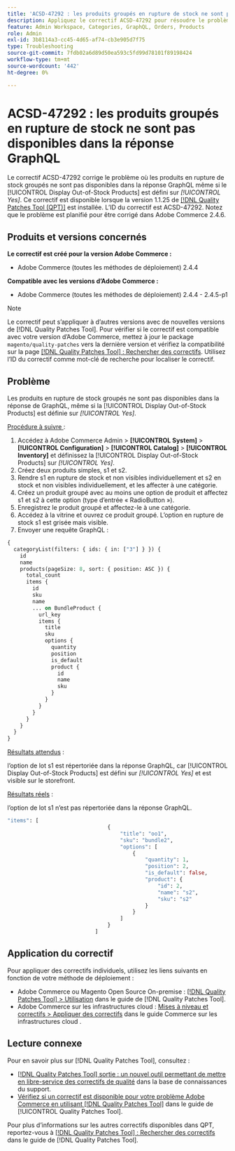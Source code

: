 ```yaml
---
title: 'ACSD-47292 : les produits groupés en rupture de stock ne sont pas disponibles dans la réponse GraphQL'
description: Appliquez le correctif ACSD-47292 pour résoudre le problème d’Adobe Commerce en raison duquel les produits en rupture de stock ne sont pas disponibles dans la réponse de GraphQL, même si l’option « Afficher les produits en rupture de stock » est définie sur Oui.
feature: Admin Workspace, Categories, GraphQL, Orders, Products
role: Admin
exl-id: 3b8114a3-cc45-4d65-af74-cb3e905d7f75
type: Troubleshooting
source-git-commit: 7fdb02a6d89d50ea593c5fd99d78101f89198424
workflow-type: tm+mt
source-wordcount: '442'
ht-degree: 0%

---
```


# ACSD-47292 : les produits groupés en rupture de stock ne sont pas disponibles dans la réponse GraphQL

Le correctif ACSD-47292 corrige le problème où les produits en rupture de stock groupés ne sont pas disponibles dans la réponse GraphQL même si le [!UICONTROL Display Out-of-Stock Products] est défini sur *[!UICONTROL Yes]*. Ce correctif est disponible lorsque la version 1.1.25 de [[!DNL Quality Patches Tool (QPT)]](https://experienceleague.adobe.com/fr/docs/commerce-operations/tools/quality-patches-tool/quality-patches-tool-to-self-serve-quality-patches) est installée. L’ID du correctif est ACSD-47292. Notez que le problème est planifié pour être corrigé dans Adobe Commerce 2.4.6.

## Produits et versions concernés

**Le correctif est créé pour la version Adobe Commerce :**

* Adobe Commerce (toutes les méthodes de déploiement) 2.4.4

**Compatible avec les versions d’Adobe Commerce :**

* Adobe Commerce (toutes les méthodes de déploiement) 2.4.4 - 2.4.5-p1

>[!NOTE]
>
>Le correctif peut s’appliquer à d’autres versions avec de nouvelles versions de [!DNL Quality Patches Tool]. Pour vérifier si le correctif est compatible avec votre version d’Adobe Commerce, mettez à jour le package `magento/quality-patches` vers la dernière version et vérifiez la compatibilité sur la page [[!DNL Quality Patches Tool] : Rechercher des correctifs](https://experienceleague.adobe.com/tools/commerce-quality-patches/index.html?lang=fr). Utilisez l’ID du correctif comme mot-clé de recherche pour localiser le correctif.

## Problème

Les produits en rupture de stock groupés ne sont pas disponibles dans la réponse de GraphQL, même si la [!UICONTROL Display Out-of-Stock Products] est définie sur *[!UICONTROL Yes]*.

<u>Procédure à suivre </u> :

1. Accédez à Adobe Commerce Admin > **[!UICONTROL System]** > **[!UICONTROL Configuration]** > **[!UICONTROL Catalog]** > **[!UICONTROL Inventory]** et définissez la [!UICONTROL Display Out-of-Stock Products] sur *[!UICONTROL Yes]*.
1. Créez deux produits simples, s1 et s2.
1. Rendre s1 en rupture de stock et non visibles individuellement et s2 en stock et non visibles individuellement, et les affecter à une catégorie.
1. Créez un produit groupé avec au moins une option de produit et affectez s1 et s2 à cette option (type d’entrée « RadioButton »).
1. Enregistrez le produit groupé et affectez-le à une catégorie.
1. Accédez à la vitrine et ouvrez ce produit groupé. L’option en rupture de stock s1 est grisée mais visible.
1. Envoyer une requête GraphQL :

```GraphQL
{
  categoryList(filters: { ids: { in: ["3"] } }) {
    id
    name
    products(pageSize: 8, sort: { position: ASC }) {
      total_count
      items {
        id
        sku
        name
        ... on BundleProduct {
          url_key
          items {
            title
            sku
            options {
              quantity
              position
              is_default
              product {
                id
                name
                sku
              }
            }
          }
        }
      }
    }
  }
}
```

<u>Résultats attendus</u> :

l’option de lot s1 est répertoriée dans la réponse GraphQL, car [!UICONTROL Display Out-of-Stock Products] est défini sur *[!UICONTROL Yes]* et est visible sur le storefront.

<u>Résultats réels</u> :

l’option de lot s1 n’est pas répertoriée dans la réponse GraphQL.

```GraphQL
"items": [
                                {
                                    "title": "oo1",
                                    "sku": "bundle2",
                                    "options": [
                                        {
                                            "quantity": 1,
                                            "position": 2,
                                            "is_default": false,
                                            "product": {
                                                "id": 2,
                                                "name": "s2",
                                                "sku": "s2"
                                            }
                                        }
                                    ]
                                }
                            ]
```

## Application du correctif

Pour appliquer des correctifs individuels, utilisez les liens suivants en fonction de votre méthode de déploiement :

* Adobe Commerce ou Magento Open Source On-premise : [[!DNL Quality Patches Tool] > Utilisation](/help/tools/quality-patches-tool/usage.md) dans le guide de [!DNL Quality Patches Tool].
* Adobe Commerce sur les infrastructures cloud : [Mises à niveau et correctifs > Appliquer des correctifs](https://experienceleague.adobe.com/docs/commerce-cloud-service/user-guide/develop/upgrade/apply-patches.html?lang=fr) dans le guide Commerce sur les infrastructures cloud .

## Lecture connexe

Pour en savoir plus sur [!DNL Quality Patches Tool], consultez :

* [[!DNL Quality Patches Tool] sortie : un nouvel outil permettant de mettre en libre-service des correctifs de qualité](https://experienceleague.adobe.com/fr/docs/commerce-operations/tools/quality-patches-tool/quality-patches-tool-to-self-serve-quality-patches) dans la base de connaissances du support.
* [Vérifiez si un correctif est disponible pour votre problème Adobe Commerce en utilisant [!DNL Quality Patches Tool]](/help/tools/quality-patches-tool/patches-available-in-qpt/check-patch-for-magento-issue-with-magento-quality-patches.md) dans le guide de [!UICONTROL Quality Patches Tool].


Pour plus d’informations sur les autres correctifs disponibles dans QPT, reportez-vous à [[!DNL Quality Patches Tool] : Rechercher des correctifs](https://experienceleague.adobe.com/tools/commerce-quality-patches/index.html?lang=fr) dans le guide de [!DNL Quality Patches Tool].
